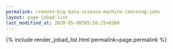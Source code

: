 ```yaml
---
permalink: /remote-big-data-science-machine-learning-jobs
layout: page-jobad-list
last_modified_at: 2020-05-08T05:10:25+0200
---
```

{% include render_jobad_list.html permalink=page.permalink %}

